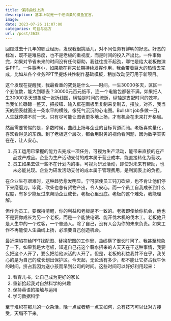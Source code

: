 ```yaml
---
title: 保持曲线上扬
description: 基本上就是一个老油条的摸鱼宣言。
image: 
date: 2023-07-26 11:07:00
categories: 苟且与远方
url: /post/3638
---
```


回顾过去十几年的职业经历，发现我很挑活儿，对不同任务有鲜明的好恶。好恶的标准，既不是难易度，也不是老板的重视度，而是时间的投入产出比。一件事做完，如果对节省未来的时间没有任何帮助，我往往提不起劲，哪怕是给大老板做演讲PPT。一件事再小，如果能在将来长期持续发挥作用，我会带着巨大的热情去完成，比如从各个业务PPT里提炼共性制作基础模板，稍加改动便可用于新项目。

这个发现在提醒我，我最看重的究竟是什么——时间。一生30000多天，区区一个五位数，能大到哪去？30000元百元纸币，连一个电脑包都装不满。如果把人生30000多天想象成一张折线图，横轴是时间的流逝，纵轴是支配时间的效率。当我忙忙碌碌一整天，把按钮、输入框在画板里复制来复制去，摆放，对齐，我当天的图表就画出一条水平的横线，像死气沉沉的心电图。Bullshit job多做一日，人生就停滞不前一天。只有尽可能让图表更多地上扬，才有机会在未来打开格局。

然而需要警惕的是，多数时候，曲线上扬与企业的目标背道而驰。老板喜欢量化，喜欢看得见的东西。到了老板这个层次，都会用财务的视角看问题，因为数字实实在在，让人安心。

1. 员工运用已掌握的能力去完成一项任务，可视为生产活动，能带来直接的在产品或产成品。企业为生产活动支付的成本属于营业成本，能直接转化为营收。
2. 员工如果去做一些不在计划内的事，可视为研发活动，即使对未来有帮助，也未必能兑现。企业为研发活动支付的成本属于管理费用，是利润表上的负担。

在企业生存艰难时，这种趋势愈发明显。宁可驱使员工钝刀砍柴，也不肯让他们停下来磨磨刀。毕竟，砍柴也总有货物产出，令人安心。而一个员工自我成长到什么程度，有多少能反过来帮助企业成长，老板心里没底。老板的这个难处，我能理解。

但作为员工，要保持清醒，你的利益和老板是不一致的。老板即使给你机会，他也不是要你成长为另一个老板，而是一个能使电锯、能开伐木机的伐木工。老板他只是人生中的一个过客，一个普通人。除了自己，没有人会为你的未来负责。如果工作不再能使人生曲线上扬，必须要自己创造机会。

最近深陷在给PPT找配图、替换配图的工作里，曲线横了很长时间了。我甚至想象了一下，如果我是大老板，知道自己花这个薪水招来的人天天在干这种事情，我要么把这个人开了，要么把给他派活的人开了。但是，老板的利益我并不在乎，我关心的是为自己的成长划出保护区。今天起，无论活有多少，都不能让它挤占我午休的时间，挤占我因为送小孩而早到公司的时间。这些时间可以好好利用起来：

1. 看育儿书，让自己成为更好的家长
2. 重新拾起我对自然科学的兴趣
3. 保持英语的接触与运用
4. 学习数据科学

至于堆积在那儿的一众杂活，晚一点或者糙一点又如何，总有技巧可以让对方接受，天塌不下来。
